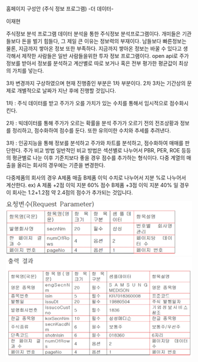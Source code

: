 홈페이지 구성안
(주식 정보 프로그램)
-더 데이터-

이재현

주식정보 분석 프로그램
 데이터 분석을 통한 주식정보 분석프로그램이다.
개미들은 기관들보다 돈을 벌기 힘들다, 그 제일 큰 이유는 정보력의 부재이다. 남들보다 빠른정보는 물론, 지금까지 쌓아온 정보 또한 부족하다.
지금까지 쌓아온 정보는 바꿀 수 있다고 생각해서 제작한 사람들은 일반 사람들을위한 투자 정보 프로그램이다.
open api로 주가정보를 받아서 정보를 분석하고 계산별로 따로 보거나 혹은 전부 평가한 평균값이 최상의 가치를 넣는다. 

3차 변경까지 구상하였으며 현재 진행중인 부분은 1차 부분이다.
2차 3차는 기간상의 문제로 개별적으로 날짜가 지난 후에 진행할 것입니다. 

1차 : 주식 데이터를 받고 주가가 오를 가치가 있는 수치를 통해서 임시적으로 점수화시킨다.

2차 : 빅데이터를 통해 주가가 오르는 확률을 분석 주가가 오르기 전의 전조상황과 정보를 정리하고, 점수화하여 점수를 둔다. 또한 유의미한 수치와 추세를 추려낸다.

3차 : 인공지능을 통해 정보를 분석하고 주가와 차트를 분석하고, 점수화하여 매매를 판단한다.
 주가 비교 방법
 일반적인 비교 방법은 섹션별로 나누어서 PBR, PER, ROE 등등의 평균별로 나눈 이후 기준치보다 좋을 경우 점수를 추가하는 형식이다.
다중 계열의 매출을 올리는 회사의 경우에는 기준을 변경한다.
 
 다중제품의 회사의 경우 
A제품 매출 B제품 이익 수치로 나누어서 지분 %로 나누어서 계산한다. 
 ex) A 제품 +2점 이익 지분 60% 점수 B제품 +3점 이익 지분 40% 일 경우 이 회사는 1.2+1.2점 약 2.4점의 점수가 추가되는 것입니다.
 
![aa](img/aa.gif)
![ab](img/ab.gif)

